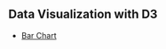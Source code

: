 ## Data Visualization with D3

- [Bar Chart](http://casey0808.github.io/fcc-data-visualization/bar-chart)
